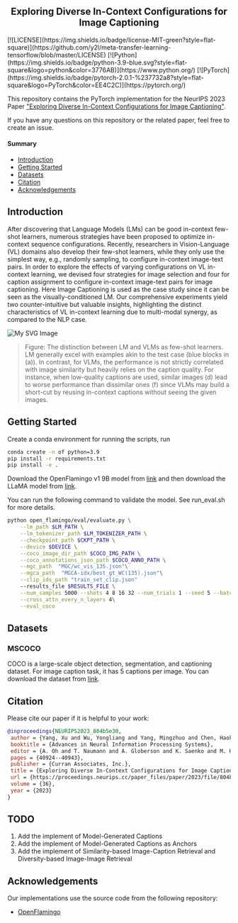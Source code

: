 <h2 align="center">Exploring Diverse In-Context Configurations for Image Captioning</h2>
[![LICENSE](https://img.shields.io/badge/license-MIT-green?style=flat-square)](https://github.com/y2l/meta-transfer-learning-tensorflow/blob/master/LICENSE)
[![Python](https://img.shields.io/badge/python-3.9-blue.svg?style=flat-square&logo=python&color=3776AB)](https://www.python.org/)
[![PyTorch](https://img.shields.io/badge/pytorch-2.0.1-%237732a8?style=flat-square&logo=PyTorch&color=EE4C2C)](https://pytorch.org/)

This repository contains the PyTorch implementation for the NeurIPS 2023 Paper ["Exploring Diverse In-Context Configurations for Image Captioning"](https://nips.cc/virtual/2023/poster/71057).

If you have any questions on this repository or the related paper, feel free to create an issue. 

#### Summary

* [Introduction](#introduction)
* [Getting Started](#getting-started)
* [Datasets](#datasets)
* [Citation](#citation)
* [Acknowledgements](#acknowledgements)


## Introduction
After discovering that Language Models (LMs) can be good in-context few-shot learners, numerous strategies have been proposed to optimize in-context sequence configurations. Recently, researchers in Vision-Language (VL) domains also develop their few-shot learners, while they only use the simplest way, e.g., randomly sampling, to configure in-context image-text pairs. In order to explore the effects of varying configurations on VL in-context learning, we devised four strategies for image selection and four for caption assignment to configure in-context image-text pairs for image captioning. Here Image Captioning is used as the case study since it can be seen as the  visually-conditioned LM. Our comprehensive experiments yield two counter-intuitive but valuable insights, highlighting the distinct characteristics of VL in-context learning due to multi-modal synergy, as compared to the NLP case.


![My SVG Image](doc/intro.svg)


> Figure: The distinction between LM and VLMs as few-shot learners. LM generally excel with examples akin to the test case (blue blocks in (a)). In contrast, for VLMs, the performance is not strictly correlated with image similarity but heavily relies on the caption quality. For instance, when low-quality captions are used, similar images (d) lead to worse performance than dissimilar ones (f) since VLMs may build a short-cut by reusing in-context captions without seeing the given images.

## Getting Started

Create a conda environment for running the scripts, run
```bash
conda create -n of python=3.9
pip install -r requirements.txt
pip install -e .
```

Download the OpenFlamingo v1 9B model from [link](https://huggingface.co/openflamingo/OpenFlamingo-9B-deprecated) and then download the LLaMA model from [link](https://huggingface.co/decapoda-research/llama-7b-hf).

You can run the following command to validate the model. See run_eval.sh for more details.

```bash
python open_flamingo/eval/evaluate.py \
    --lm_path $LM_PATH \
    --lm_tokenizer_path $LM_TOKENIZER_PATH \
    --checkpoint_path $CKPT_PATH \
    --device $DEVICE \
    --coco_image_dir_path $COCO_IMG_PATH \
    --coco_annotations_json_path $COCO_ANNO_PATH \
    --mgc_path  "MGC/wc_vis_135.json"\
    --mgca_path  "MGCA-idx/best_gt_WC(135).json"\
    --clip_ids_path "train_set_clip.json"
    --results_file $RESULTS_FILE \
    --num_samples 5000 --shots 4 8 16 32 --num_trials 1 --seed 5 --batch_size 8\
    --cross_attn_every_n_layers 4\
    --eval_coco
```


## Datasets


### MSCOCO
COCO is a large-scale object detection, segmentation, and captioning dataset. For image caption task, it has 5 captions per image. You can download the dataset from [link](https://cocodataset.org/#download).


## Citation

Please cite our paper if it is helpful to your work:

```bibtex
@inproceedings{NEURIPS2023_804b5e30,
 author = {Yang, Xu and Wu, Yongliang and Yang, Mingzhuo and Chen, Haokun and Geng, Xin},
 booktitle = {Advances in Neural Information Processing Systems},
 editor = {A. Oh and T. Naumann and A. Globerson and K. Saenko and M. Hardt and S. Levine},
 pages = {40924--40943},
 publisher = {Curran Associates, Inc.},
 title = {Exploring Diverse In-Context Configurations for Image Captioning},
 url = {https://proceedings.neurips.cc/paper_files/paper/2023/file/804b5e300c9ed4e3ea3b073f186f4adc-Paper-Conference.pdf},
 volume = {36},
 year = {2023}
}
```

## TODO
1. Add the implement of Model-Generated Captions
2. Add the implement of Model-Generated Captions as Anchors
3. Add the implement of Similarity-based Image-Caption Retrieval and Diversity-based Image-Image Retrieval

## Acknowledgements

Our implementations use the source code from the following repository:

* [OpenFlamingo](https://github.com/mlfoundations/open_flamingo/tree/main)
